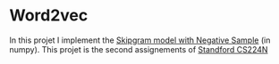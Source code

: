 # Word2vec

In this projet I implement the [Skipgram model with Negative Sample](https://arxiv.org/pdf/1310.4546) (in numpy). This projet is the second assignements of [Standford CS224N](https://www.youtube.com/playlist?list=PLoROMvodv4rOhcuXMZkNm7j3fVwBBY42z)

